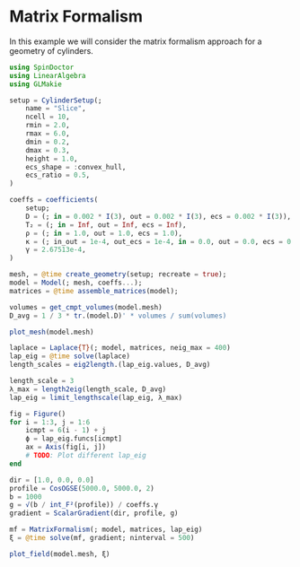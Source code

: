 # Matrix Formalism

In this example we will consider the matrix formalism approach for a geometry of cylinders.

```julia
using SpinDoctor
using LinearAlgebra
using GLMakie
```

```julia
setup = CylinderSetup(;
    name = "Slice",
    ncell = 10,
    rmin = 2.0,
    rmax = 6.0,
    dmin = 0.2,
    dmax = 0.3,
    height = 1.0,
    ecs_shape = :convex_hull,
    ecs_ratio = 0.5,
)
```

```julia
coeffs = coefficients(
    setup;
    D = (; in = 0.002 * I(3), out = 0.002 * I(3), ecs = 0.002 * I(3)),
    T₂ = (; in = Inf, out = Inf, ecs = Inf),
    ρ = (; in = 1.0, out = 1.0, ecs = 1.0),
    κ = (; in_out = 1e-4, out_ecs = 1e-4, in = 0.0, out = 0.0, ecs = 0.0),
    γ = 2.67513e-4,
)
```

```julia
mesh, = @time create_geometry(setup; recreate = true);
model = Model(; mesh, coeffs...);
matrices = @time assemble_matrices(model);
```

```julia
volumes = get_cmpt_volumes(model.mesh)
D_avg = 1 / 3 * tr.(model.D)' * volumes / sum(volumes)
```

```julia
plot_mesh(model.mesh)
```

```julia
laplace = Laplace{T}(; model, matrices, neig_max = 400)
lap_eig = @time solve(laplace)
length_scales = eig2length.(lap_eig.values, D_avg)
```

```julia
length_scale = 3
λ_max = length2eig(length_scale, D_avg)
lap_eig = limit_lengthscale(lap_eig, λ_max)
```

```julia
fig = Figure()
for i = 1:3, j = 1:6
    icmpt = 6(i - 1) + j
    ϕ = lap_eig.funcs[icmpt]
    ax = Axis(fig[i, j])
    # TODO: Plot different lap_eig
end
```

```julia
dir = [1.0, 0.0, 0.0]
profile = CosOGSE(5000.0, 5000.0, 2)
b = 1000
g = √(b / int_F²(profile)) / coeffs.γ
gradient = ScalarGradient(dir, profile, g)
```

```julia
mf = MatrixFormalism(; model, matrices, lap_eig)
ξ = @time solve(mf, gradient; ninterval = 500)
```

```julia
plot_field(model.mesh, ξ)
```

